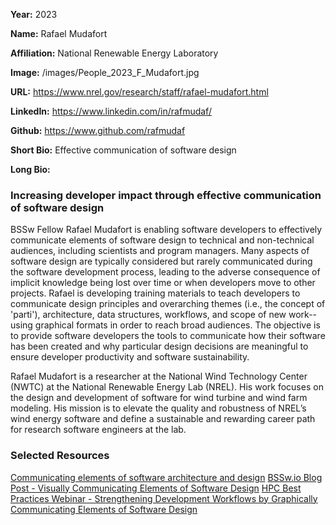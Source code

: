 **Year:** 2023

**Name:** Rafael Mudafort

**Affiliation:** National Renewable Energy Laboratory

**Image:** /images/People_2023_F_Mudafort.jpg

**URL:** https://www.nrel.gov/research/staff/rafael-mudafort.html

**LinkedIn:** https://www.linkedin.com/in/rafmudaf/

**Github:** https://www.github.com/rafmudaf

**Short Bio:** Effective communication of software design

**Long Bio:**
### Increasing developer impact through effective communication of software design

BSSw Fellow Rafael Mudafort is enabling software developers to effectively communicate elements of software design to technical and non-technical audiences, including scientists and program managers. Many aspects of software design are typically considered but rarely communicated during the software development process, leading to the adverse consequence of implicit knowledge being lost over time or when developers move to other projects. Rafael is developing training materials to teach developers to communicate design principles and overarching themes (i.e., the concept of 'parti'), architecture, data structures, workflows, and scope of new work--using graphical formats  in order to reach broad audiences. The objective is to provide software developers the tools to communicate how their software has been created and why particular design decisions are meaningful to ensure developer productivity and software sustainability.

Rafael Mudafort is a researcher at the National Wind Technology Center (NWTC) at the National Renewable Energy Lab (NREL). His work focuses on the design and development of software for wind turbine and wind farm modeling. His mission is to elevate the quality and robustness of NREL’s wind energy software and define a sustainable and rewarding career path for research software engineers at the lab.

### Selected Resources
<a href="https://rafmudaf.github.io/communicating-design/intro.html" class="link-row">Communicating elements of software architecture and design</a>
<a href="https://bssw.io/blog_posts/visually-communicating-elements-of-software-design" class="link-row">BSSw.io Blog Post - Visually Communicating Elements of Software Design</a>
<a href="https://ideas-productivity.org/events/hpcbp-084-communicatingdesign" class="link-row">HPC Best Practices Webinar - Strengthening Development Workflows by Graphically Communicating Elements of Software Design</a>
